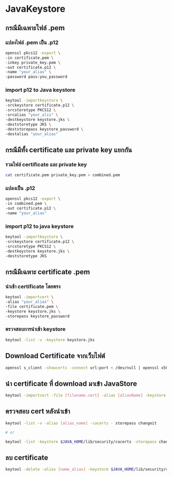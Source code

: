 # JavaKeystore
## กรณีมีเฉพาะไฟล์ .pem

### แปลงไฟล์ .pem เป็น .p12

```bash
openssl pkcs12 -export \
-in certificate.pem \
-inkey private_key.pem \
-out certificate.p12 \
-name "your_alias" \
-password pass:you_password
```

### import p12 to Java keystore

```bash
keytool -importkeystore \
-srckeystore certificate.p12 \
-srcstoretype PKCS12 \
-srcalias "your_alis" \
-destkeystore keystore.jks \
-deststoretype JKS \
-deststorepass keystore_password \
-destalias "your_alias"
```

## กรณีมีทั้ง certificate และ private key แยกกัน

### รวมไฟล์ certificate และ private key
```bash
cat certificate.pem private_key.pem > combined.pem
```

### แปลงเป็น .p12
```bash
openssl pkcs12 -export \
-in combined.pem \
-out certificate.p12 \
-name "your_alias"
```

### import p12 to java keystore
```bash
keytool -importkeystore \
-srckeystore certificate.p12 \
-srcstoretype PKCS12 \
-destkeystore keystore.jks \
-deststoretype JKS
```

## กรณีมีเฉพาะ certificate .pem

### นำเข้า certificate โดยตรง
```bash
keytool -importcert \
-alias "your_alias" \
-file certificate.pem \
-keystore keystore.jks \
-storepass keystore_password
```

### ตรวจสอบการนำเข้า keystore
```bash
keytool -list -v -keystore keystore.jks
```


## Download Certificate จากเว็บไฟต์
```bash
openssl s_client -showcerts -connect url:port < /dev/null | openssl x509 -outform PEM > [filename.cert]
```

## นำ certificate ที่ download มาเข้า JavaStore
```bash
keytool -importcert -file [filename.cert] -alias [aliasName] -keystore $JAVA_HOME/lib/security/cacerts -storepass changeit
```
## ตรวจสอบ cert หลังนำเข้า
```bash
keytool -list -v -alias [alias_name] -cacerts - storepass changeit

# or

keytool -list -keystore $JAVA_HOME/lib/security/cacerts -storepass changeit | grep [alias_name]
```
## ลบ certificate 
```bash
keytool -delete -alias [name_alias] -keystore $JAVA_HOME/lib/security/cacerts -storepass changeit
```
